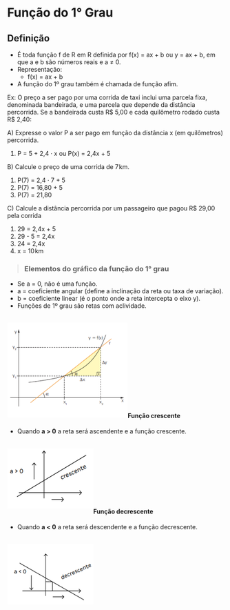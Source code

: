 # Função do 1° Grau

## Definição
- É toda função f de R em R definida por f(x) = ax + b ou y = ax + b, em que a e b são números reais e a ≠ 0.
- Representação:
  - f(x) = ax + b
- A função do 1º grau também é chamada de função afim.

Ex: O preço a ser pago por uma corrida de taxi inclui uma parcela fixa, denominada bandeirada, e uma parcela que depende da distância percorrida. Se a bandeirada custa R$ 5,00 e cada
quilômetro rodado custa R$ 2,40:

A) Expresse o valor P a ser pago em função da distância x (em quilômetros) percorrida.
1. P = 5 + 2,4 · x ou P(x) = 2,4x + 5

B) Calcule o preço de uma corrida de 7 km.
1. P(7) = 2,4 · 7 + 5
2. P(7) = 16,80 + 5
3. P(7) = 21,80

C) Calcule a distância percorrida por um passageiro que pagou R$ 29,00 pela corrida
1. 29 = 2,4x + 5
2. 29 - 5 = 2,4x
3. 24 = 2,4x
4. x = 10 km

> ### Elementos do gráfico da função do 1° grau
- Se a = 0, não é uma função.
- a = coeficiente angular (define a inclinação da reta ou taxa de variação).
- b = coeficiente linear (é o ponto onde a reta intercepta o eixo y).
- Funções de 1º grau são retas com aclividade.

<br>
<div style="display:inline_block">
    <img align="left" height="220" width="280" src="../../img/grafico-funcao-1-grau.png">
</div><br><br><br><br><br><br><br><br><br><br><br>

#### Função crescente
- Quando **a > 0** a reta será ascendente e a função crescente.

<br>
<div style="display:inline_block">
    <img align="left" height="140" width="200" src="../../img/funcao-1-grau-crescente.png">
</div><br><br><br><br><br><br><br>

#### Função decrescente
- Quando **a < 0** a reta será descendente e a função decrescente.

<br>
<div style="display:inline_block">
    <img align="left" height="140" width="200" src="../../img/funcao-1-grau-descrescente.png">
</div><br><br><br><br><br><br><br>